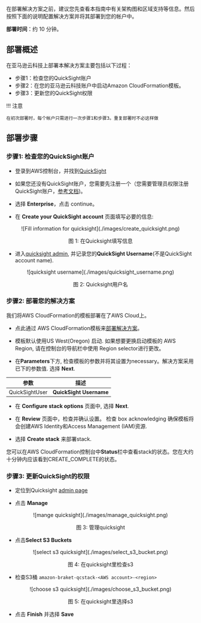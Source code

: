在部署解决方案之前，建议您先查看本指南中有关架构图和区域支持等信息。然后按照下面的说明配置解决方案并将其部署到您的帐户中。

**部署时间**：约 10 分钟。


## 部署概述
在亚马逊云科技上部署本解决方案主要包括以下过程：

- 步骤1：检查您的QuickSight账户
- 步骤2：在您的亚马逊云科技账户中启动Amazon CloudFormation模板。
- 步骤3：更新您的QuickSight权限

!!! 注意

    在初次部署时，每个帐户只需进行一次步骤1和步骤3。重复部署时不必这样做

## 部署步骤

### 步骤1: 检查您的QuickSight账户


* 登录到AWS控制台，并找到[QuickSight](https://quicksight.aws.amazon.com/)

* 如果您还没有QuickSight账户，您需要先注册一个（您需要管理员权限注册QuickSight账户，[参考文档](https://docs.aws.amazon.com/quicksight/latest/user/setting-up-create-iam-user.html))。

* 选择 **Enterprise**，点击 continue。

* 在 **Create your QuickSight account** 页面填写必要的信息:

<center>
![Fill information for quicksight](./images/create_quicksight.png)

图 1: 在Quicksight填写信息

</center>

* 进入[quicksight admin](https://us-east-1.quicksight.aws.amazon.com/sn/admin), 并记录您的**QuickSight Username**(不是QuickSight account name).

<center>
![quicksight username](./images/quicksight_username.png)

图 2: Quicksight用户名

</center>

### 步骤2: 部署您的解决方案

我们将AWS CloudFormation的模板部署在了AWS Cloud上。

* 点此通过 AWS CloudFormation模板来[部署解决方案][template-url]。
 
* 模板默认使用US West(Oregon) 启动. 如果想要更换启动模板的 AWS Region, 请在控制台的导航栏中使用 Region selector进行更改。

* 在**Parameters**下方, 检查模板的参数并将其设置为necessary。解决方案采用已下的参数值. 选择 **Next**.

<center>

| 参数   | 描述 |
|:-------------------:|:----:|
| QuickSightUser | **QuickSight Username** |

</center>
    

* 在 **Configure stack options** 页面中, 选择 **Next**.
   
* 在 **Review** 页面中，检查并确认设置。 检查 box acknowledging 确保模板将会创建AWS Identity和Access Management (IAM)资源.

* 选择 **Create stack** 来部署stack.

您可以在AWS CloudFormation控制台中**Status**栏中查看stack的状态。您在大约十分钟内应该看到CREATE_COMPLETE的状态。


### 步骤3: 更新QuickSight的权限

* 定位到Quicksight [admin page](https://us-east-1.quicksight.aws.amazon.com/sn/admin#aws)

* 点击 **Manage**

<center>
![mange quicksight](./images/manage_quicksight.png)

图 3: 管理quicksight

</center>

* 点击**Select S3 Buckets**

<center>
![select s3 quicksight](./images/select_s3_bucket.png)

图 4: 在quicksight里检查s3

</center>

* 检查S3桶 `amazon-braket-qcstack-<AWS account>-<region>`

<center>
![choose s3 quicksight](./images/choose_s3_bucket.png)

图 5: 在quicksight里选择s3

</center>

* 点击 **Finish** 并选择 **Save**


[template-url]: https://console.aws.amazon.com/cloudformation/home?region=us-west-2#/stacks/create/template?stackName=QRADDStack&templateURL=https://aws-gcr-solutions.s3.amazonaws.com/AWS-gcr-qc-life-science/v0.8.2/default/QCStack.template.json